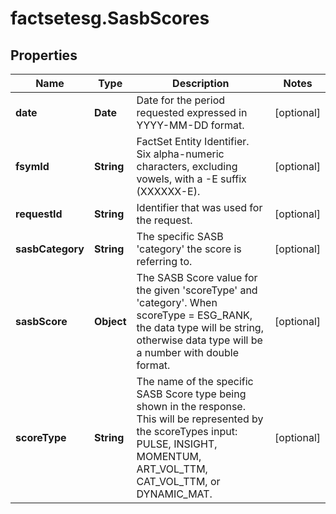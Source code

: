 # factsetesg.SasbScores

## Properties

Name | Type | Description | Notes
------------ | ------------- | ------------- | -------------
**date** | **Date** | Date for the period requested expressed in YYYY-MM-DD format. | [optional] 
**fsymId** | **String** | FactSet Entity Identifier. Six alpha-numeric characters, excluding vowels, with a -E suffix (XXXXXX-E). | [optional] 
**requestId** | **String** | Identifier that was used for the request. | [optional] 
**sasbCategory** | **String** | The specific SASB &#39;category&#39; the score is referring to. | [optional] 
**sasbScore** | **Object** | The SASB Score value for the given &#39;scoreType&#39; and &#39;category&#39;. When scoreType &#x3D; ESG_RANK, the data type will be string, otherwise data type will be a number with double format. | [optional] 
**scoreType** | **String** | The name of the specific SASB Score type being shown in the response. This will be represented by the scoreTypes input: PULSE, INSIGHT, MOMENTUM, ART_VOL_TTM, CAT_VOL_TTM, or DYNAMIC_MAT. | [optional] 


